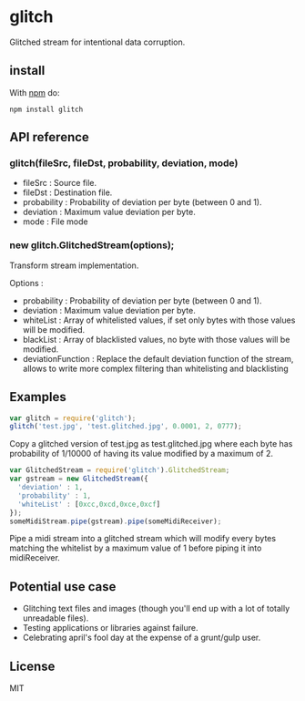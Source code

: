 # glitch

Glitched stream for intentional data corruption.

## install

With [npm](http://npmjs.org) do:

```
npm install glitch
```

## API reference

### glitch(fileSrc, fileDst, probability, deviation, mode)

* fileSrc : Source file.
* fileDst : Destination file.
* probability : Probability of deviation per byte (between 0 and 1).
* deviation : Maximum value deviation per byte.
* mode : File mode

### new glitch.GlitchedStream(options);

Transform stream implementation.

Options :

* probability : Probability of deviation per byte (between 0 and 1).
* deviation : Maximum value deviation per byte.
* whiteList : Array of whitelisted values, if set only bytes with those values will be modified.
* blackList : Array of blacklisted values, no byte with those values will be modified.
* deviationFunction : Replace the default deviation function of the stream, allows to write more complex filtering than whitelisting and blacklisting

## Examples

```js
var glitch = require('glitch');
glitch('test.jpg', 'test.glitched.jpg', 0.0001, 2, 0777);
```

Copy a glitched version of test.jpg as test.glitched.jpg where each byte has probability of 1/10000 of having its value modified by a maximum of 2.

```js
var GlitchedStream = require('glitch').GlitchedStream;
var gstream = new GlitchedStream({
  'deviation' : 1,
  'probability' : 1,
  'whiteList' : [0xcc,0xcd,0xce,0xcf]
});
someMidiStream.pipe(gstream).pipe(someMidiReceiver);
```

Pipe a midi stream into a glitched stream which will modify every bytes matching the whitelist by a maximum value of 1 before piping it into midiReceiver.

## Potential use case

* Glitching text files and images (though you'll end up with a lot of totally unreadable files).
* Testing applications or libraries against failure.
* Celebrating april's fool day at the expense of a grunt/gulp user.

## License

MIT